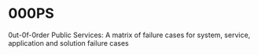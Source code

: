 # 000PS
0ut-0f-0rder Public Services: A matrix of failure cases for system, service, application and solution failure cases
